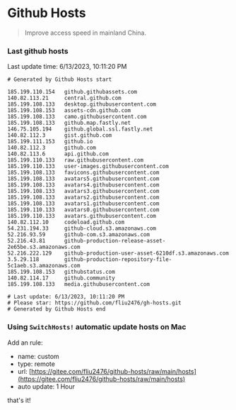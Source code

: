 # Github Hosts

> Improve access speed in mainland China.

### Last github hosts

Last update time: 6/13/2023, 10:11:20 PM

```base
# Generated by Github Hosts start 

185.199.110.154   github.githubassets.com
140.82.113.21     central.github.com
185.199.108.133   desktop.githubusercontent.com
185.199.108.153   assets-cdn.github.com
185.199.108.133   camo.githubusercontent.com
185.199.108.133   github.map.fastly.net
146.75.105.194    github.global.ssl.fastly.net
140.82.112.3      gist.github.com
185.199.111.153   github.io
140.82.112.3      github.com
140.82.113.6      api.github.com
185.199.110.133   raw.githubusercontent.com
185.199.110.133   user-images.githubusercontent.com
185.199.108.133   favicons.githubusercontent.com
185.199.108.133   avatars5.githubusercontent.com
185.199.108.133   avatars4.githubusercontent.com
185.199.108.133   avatars3.githubusercontent.com
185.199.108.133   avatars2.githubusercontent.com
185.199.108.133   avatars1.githubusercontent.com
185.199.110.133   avatars0.githubusercontent.com
185.199.110.133   avatars.githubusercontent.com
140.82.112.10     codeload.github.com
54.231.194.33     github-cloud.s3.amazonaws.com
52.216.93.59      github-com.s3.amazonaws.com
52.216.43.81      github-production-release-asset-2e65be.s3.amazonaws.com
52.216.222.129    github-production-user-asset-6210df.s3.amazonaws.com
3.5.29.118        github-production-repository-file-5c1aeb.s3.amazonaws.com
185.199.108.153   githubstatus.com
140.82.114.17     github.community
185.199.108.133   media.githubusercontent.com

# Last update: 6/13/2023, 10:11:20 PM
# Please star: https://github.com/fliu2476/gh-hosts.git
# Generated by Github Hosts end
```

### Using `SwitchHosts!` automatic update hosts on Mac
Add an rule:
- name: custom
- type: remote
- url: [https://gitee.com/fliu2476/github-hosts/raw/main/hosts](https://gitee.com/fliu2476/github-hosts/raw/main/hosts)
- auto update: 1 Hour

that's it!

